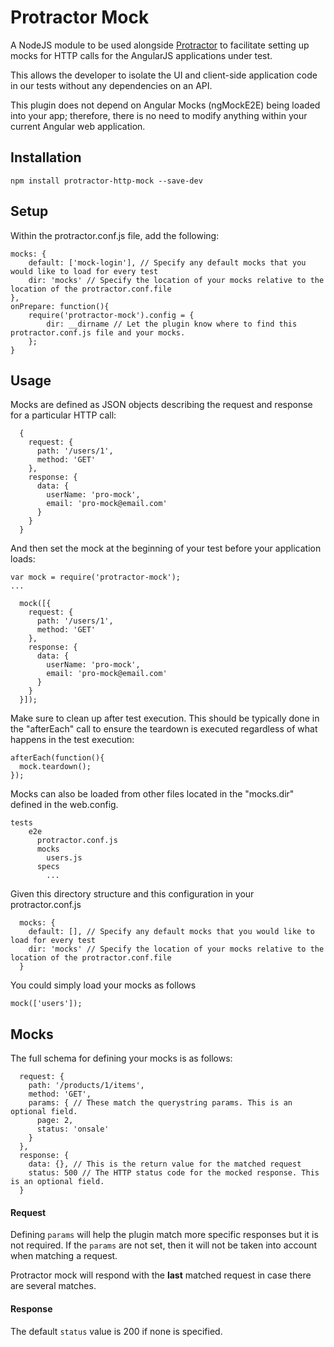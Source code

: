 # Protractor Mock
A NodeJS module to be used alongside [Protractor](https://github.com/angular/protractor) to facilitate setting up mocks for HTTP calls for the AngularJS applications under test. 

This allows the developer to isolate the UI and client-side application code in our tests without any dependencies on an API.

This plugin does not depend on Angular Mocks (ngMockE2E) being loaded into your app; therefore, there is no need to modify anything within your current Angular web application.

## Installation
	npm install protractor-http-mock --save-dev
## Setup
Within the protractor.conf.js file, add the following:

  	mocks: {
    	default: ['mock-login'], // Specify any default mocks that you would like to load for every test
    	dir: 'mocks' // Specify the location of your mocks relative to the location of the protractor.conf.file
  	},
  	onPrepare: function(){
    	require('protractor-mock').config = {
      		dir: __dirname // Let the plugin know where to find this protractor.conf.js file and your mocks.
    	};
  	}

## Usage
Mocks are defined as JSON objects describing the request and response for a particular HTTP call:

  	  {
		request: {
	      path: '/users/1',
	      method: 'GET'
	    },
	    response: {
	      data: {
	        userName: 'pro-mock',
	        email: 'pro-mock@email.com'
	      }
	    }
	  }

And then set the mock at the beginning of your test before your application loads:

	var mock = require('protractor-mock');
	...

	  mock([{
	    request: {
	      path: '/users/1',
	      method: 'GET'
	    },
	    response: {
	      data: {
	        userName: 'pro-mock',
	        email: 'pro-mock@email.com'
	      }
	    }
	  }]);

Make sure to clean up after test execution. This should be typically done in the "afterEach" call to ensure the teardown is executed regardless of what happens in the test execution:

	afterEach(function(){
	  mock.teardown();
	});


Mocks can also be loaded from other files located in the "mocks.dir" defined in the web.config. 

  	tests
	    e2e
	      protractor.conf.js
	      mocks
	        users.js
	      specs
	        ...

Given this directory structure and this configuration in your protractor.conf.js
  
	  mocks: {
	    default: [], // Specify any default mocks that you would like to load for every test
	    dir: 'mocks' // Specify the location of your mocks relative to the location of the protractor.conf.file
	  }

You could simply load your mocks as follows

	mock(['users']);


## Mocks
The full schema for defining your mocks is as follows:

	  request: {
	    path: '/products/1/items',
	    method: 'GET',
	    params: { // These match the querystring params. This is an optional field.
	      page: 2,
	      status: 'onsale'
	    }
	  },
	  response: {
	    data: {}, // This is the return value for the matched request
	    status: 500 // The HTTP status code for the mocked response. This is an optional field.
	  }

#### Request
Defining `params` will help the plugin match more specific responses but it is not required. If the `params` are not set, then it will not be taken into account when matching a request.

Protractor mock will respond with the **last** matched request in case there are several matches.

#### Response
The default `status` value is 200 if none is specified.
